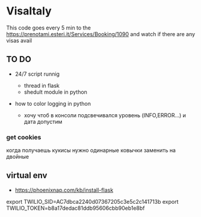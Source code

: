 # VisaItaly
This code goes every 5 min to the https://prenotami.esteri.it/Services/Booking/1090 and watch if there are any visas avail


## TO DO
+ 24/7 script runnig
    + thread in flask
    + shedult module in python

+ how to color logging in python
    + хочу чтоб в консоли подсвечивался уровень (INFO,ERROR...) и дата допустим

### get cookies

когда получаешь кукисы нужно одинарные ковычки заменить на двойные


## virtual env
+ https://phoenixnap.com/kb/install-flask

export TWILIO_SID=AC7dbca2240d07367205c3e5c2c141713b
export TWILIO_TOKEN=b8a17dedac81ddb95606cbb90eb1e8bf